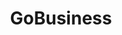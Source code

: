 ---
layout: homepage
title: GoBusiness
description: For Singapore Businesses
image: /images/
permalink: /
notification:  
sections:
    - hero:
        title: For Singapore Businesses
        background: /images/hero-banner.jpg
        key_highlights:
        - title: Celebrate in the City 
          url: /events/citc/
          description: Find out more 
        - title: Events
          url: /events/whats-on/marina-bay/
          description: New Year's Eve events and more
---